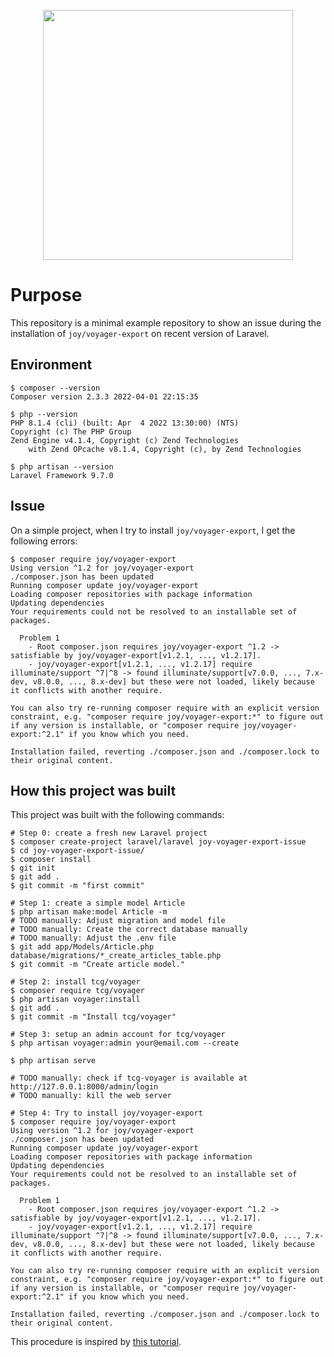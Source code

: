 <p align="center"><a href="https://laravel.com" target="_blank"><img src="https://raw.githubusercontent.com/laravel/art/master/logo-lockup/5%20SVG/2%20CMYK/1%20Full%20Color/laravel-logolockup-cmyk-red.svg" width="400"></a></p>

# Purpose

This repository is a minimal example repository to show an issue during the installation of `joy/voyager-export` on recent version of Laravel.

## Environment

```shell
$ composer --version
Composer version 2.3.3 2022-04-01 22:15:35

$ php --version 
PHP 8.1.4 (cli) (built: Apr  4 2022 13:30:00) (NTS)
Copyright (c) The PHP Group
Zend Engine v4.1.4, Copyright (c) Zend Technologies
    with Zend OPcache v8.1.4, Copyright (c), by Zend Technologies

$ php artisan --version
Laravel Framework 9.7.0
```

## Issue

On a simple project, when I try to install `joy/voyager-export`, I get the following errors:
```shell
$ composer require joy/voyager-export
Using version ^1.2 for joy/voyager-export
./composer.json has been updated
Running composer update joy/voyager-export
Loading composer repositories with package information
Updating dependencies
Your requirements could not be resolved to an installable set of packages.

  Problem 1
    - Root composer.json requires joy/voyager-export ^1.2 -> satisfiable by joy/voyager-export[v1.2.1, ..., v1.2.17].
    - joy/voyager-export[v1.2.1, ..., v1.2.17] require illuminate/support ^7|^8 -> found illuminate/support[v7.0.0, ..., 7.x-dev, v8.0.0, ..., 8.x-dev] but these were not loaded, likely because it conflicts with another require.

You can also try re-running composer require with an explicit version constraint, e.g. "composer require joy/voyager-export:*" to figure out if any version is installable, or "composer require joy/voyager-export:^2.1" if you know which you need.

Installation failed, reverting ./composer.json and ./composer.lock to their original content.
```

## How this project was built

This project was built with the following commands:
```shell
# Step 0: create a fresh new Laravel project
$ composer create-project laravel/laravel joy-voyager-export-issue
$ cd joy-voyager-export-issue/
$ composer install
$ git init
$ git add .
$ git commit -m "first commit"

# Step 1: create a simple model Article
$ php artisan make:model Article -m
# TODO manually: Adjust migration and model file
# TODO manually: Create the correct database manually
# TODO manually: Adjust the .env file
$ git add app/Models/Article.php database/migrations/*_create_articles_table.php
$ git commit -m "Create article model."

# Step 2: install tcg/voyager
$ composer require tcg/voyager
$ php artisan voyager:install
$ git add .
$ git commit -m "Install tcg/voyager"

# Step 3: setup an admin account for tcg/voyager
$ php artisan voyager:admin your@email.com --create

$ php artisan serve

# TODO manually: check if tcg-voyager is available at http://127.0.0.1:8000/admin/login
# TODO manually: kill the web server

# Step 4: Try to install joy/voyager-export
$ composer require joy/voyager-export
Using version ^1.2 for joy/voyager-export
./composer.json has been updated
Running composer update joy/voyager-export
Loading composer repositories with package information
Updating dependencies
Your requirements could not be resolved to an installable set of packages.

  Problem 1
    - Root composer.json requires joy/voyager-export ^1.2 -> satisfiable by joy/voyager-export[v1.2.1, ..., v1.2.17].
    - joy/voyager-export[v1.2.1, ..., v1.2.17] require illuminate/support ^7|^8 -> found illuminate/support[v7.0.0, ..., 7.x-dev, v8.0.0, ..., 8.x-dev] but these were not loaded, likely because it conflicts with another require.

You can also try re-running composer require with an explicit version constraint, e.g. "composer require joy/voyager-export:*" to figure out if any version is installable, or "composer require joy/voyager-export:^2.1" if you know which you need.

Installation failed, reverting ./composer.json and ./composer.lock to their original content.
```

This procedure is inspired by [this tutorial](https://www.gekkode.com/developpement/laravel/tutoriel-laravel-8-pour-les-debutants/).
